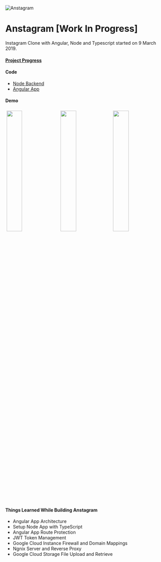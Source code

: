 ![Anstagram][logo]

[logo]: https://github.com/shindesharad71/Anstagram/blob/master/client/src/assets/logo/anstagram-transperent-logo.png?raw=true "Anstragram"

# Anstagram [Work In Progress]

Instagram Clone with Angular, Node and Typescript started on 9 March 2019.

#### [Project Progress](https://github.com/users/shindesharad71/projects/1)

#### Code

- [Node Backend](https://github.com/shindesharad71/Node-Typescript-Restful-APIs/tree/master/server)
- [Angular App](https://github.com/shindesharad71/Node-Typescript-Restful-APIs/tree/master/client)

#### Demo

<p align="left">
  <img src="https://github.com/shindesharad71/Anstagram/blob/master/screenshots/register-anstagram.png?raw=true" width="31%" style="margin: 4px;" />
  <img src="https://github.com/shindesharad71/Anstagram/blob/master/screenshots/register-success-anstagram.png?raw=true" width="31%" style="margin: 4px;" /> 
  <img src="https://github.com/shindesharad71/Anstagram/blob/master/screenshots/profile-anstagram.png?raw=true" width="31%"  />
</p>

#### Things Learned While Building Anstagram

- Angular App Architecture
- Setup Node App with TypeScript
- Angular App Route Protection
- JWT Token Management
- Google Cloud Instance Firewall and Domain Mappings
- Ngnix Server and Reverse Proxy
- Google Cloud Storage File Upload and Retrieve

